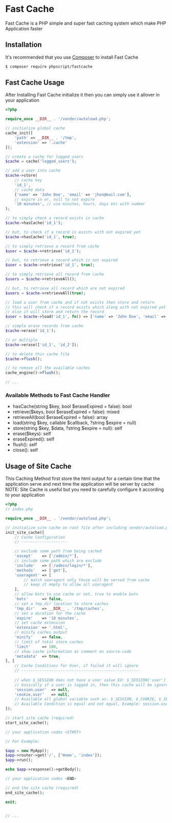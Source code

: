 # Fast Cache
Fast Cache is a PHP simple and super fast caching system which make PHP Application faster

## Installation

It's recommended that you use [Composer](https://getcomposer.org/) to install Fast Cache

```bash
$ composer require phpscript/fastcache
```

## Fast Cache Usage
After Installing Fast Cache initialize it then you can simply use it allover in your application

```php
<?php

require_once __DIR__ . '/vendor/autoload.php';

// initialize global cache
cache_init([
    'path' => __DIR__ . '/tmp',
    'extension' => '.cache'
]);

// create a cache for logged users
$cache = cache('logged_users');

// add a user into cache
$cache->store(
    // cache key
    'id_1',
    // cache data
    ['name' => 'John Doe', 'email' => 'jhon@mail.com'],
    // expire in or, null to not expire
    '10 minutes', // use minutes, hours, days etc with number
);

// to simply check a record exists in cache
$cache->hasCache('id_1');

// but, to check if a record is exists with not expired yet 
$cache->hasCache('id_1', true);

// to simply retrieve a record from cache
$user = $cache->retrieve('id_1');

// but, to retrieve a record which is not expired 
$user = $cache->retrieve('id_1', true);

// to simply retrieve all record from cache
$users = $cache->retrieveAll();

// but, to retrieve all record which are not expired 
$users = $cache->retrieveAll(true);

// load a user from cache and if not exists then store and return
// this will check if a record exists which along with not expired yet
// else it will store and return the record
$user = $cache->load('id_1', fn() => ['name' => 'John Doe', 'email' => 'jhon@mail.com'], '10 minutes');

// simple erase records from cache
$cache->erase('id_1');

// or multiple
$cache->erase(['id_1', 'id_2']);

// to delete this cache file
$cache->flush();

// to remove all the available caches
cache_engine()->flush();

// ...
```

### Available Methods to Fast Cache Handler
- hasCache(string $key, bool $eraseExpired = false): bool
- retrieve($keys, bool $eraseExpired = false): mixed
- retrieveAll(bool $eraseExpired = false): array
- load(string $key, callable $callback,  ?string $expire = null)
- store(string $key, $data,  ?string $expire = null): self
- erase($keys): self
- eraseExpired(): self
- flush(): self
- close(): self

## Usage of Site Cache
This Caching Method first store the html output for a certain time that the application serve
and next time the application will be server by cache
NOTE: Site Cache is useful but you need to carefully configure it according to your application

```php
<?php
// index.php

require_once __DIR__ . '/vendor/autoload.php';

// initialize site cache on root file after including vendor/autoload.php 
init_site_cache([
    // Cache Configuration
    // --------------------

    // exclude some path from being cached
    'except'    => ['/admin/*'],
    // include some path which are exclude
    'include'   => ['/admin/login/*'],
    'methods'   => ['get'],
    'useragent' => [
        // match useragent only those will be served from cache
        // keep it empty to allow all useragent
    ],
    // allow bots to use cache or not, true to enable bots
    'bots'      => false,
    // set a tmp_dir location to store caches
    'tmp_dir'   => __DIR__ . '/tmp/caches',
    // set a duration for the cache
    'expire'    => '10 minutes',
    // set cache extension
    'extension' => '.html',
    // minify caches output
    'minify'    => false,
    // limit of total store caches
    'limit'     => 100,
    // show cache information as comment on source-code
    'metadata'  => true,
], [
    // Cache Conditions for User, if failed it will ignore
    // ----------------------------------------------------
    
    // when $_SESSION does not have a user value EX: $_SESSION['user'] == null
    // basically if a user is logged in, then this cache will be ignored and serve fresh contents from application
    'session.user'  => null,
    'cookie.user'   => null,
    // Available all global variable such as: $_SESSION, $_COOKIE, $_SERVER etc as session, cookie, server ...
    // Available Condition is equal and not equal, Example: session.user (is equal to) and !session.user (is not equal to)
]);

// start site cache (required)
start_site_cache();

// your application codes <START>

// For Example:

$app = new MyApp();
$app->router->get('/', ['Home', 'index']);
$app->run();

echo $app->response()->getBody();

// your application codes <END>

// end the site cache (required)
end_site_cache();

exit;


// ...
```